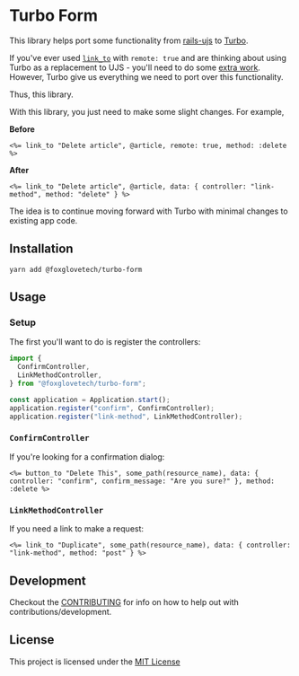 # Turbo Form

This library helps port some functionality from [rails-ujs](https://github.com/rails/rails/commit/ad3a47759e67a411f3534309cdd704f12f6930a7) to [Turbo](https://turbo.hotwired.dev/).

If you've ever used [`link_to`](https://guides.rubyonrails.org/working_with_javascript_in_rails.html#link-to) with `remote: true` and are thinking about using Turbo as a replacement to UJS - you'll need to do some [extra work](https://github.com/hotwired/turbo-rails/blob/main/UPGRADING.md). However, Turbo give us everything we need to port over this functionality.

Thus, this library.

With this library, you just need to make some slight changes. For example,

**Before**

```erb
<%= link_to "Delete article", @article, remote: true, method: :delete %>
```

**After**

```erb
<%= link_to "Delete article", @article, data: { controller: "link-method", method: "delete" } %>
```

The idea is to continue moving forward with Turbo with minimal changes to existing app code.

## Installation

```
yarn add @foxglovetech/turbo-form
```

## Usage

### Setup

The first you'll want to do is register the controllers:

```javascript
import {
  ConfirmController,
  LinkMethodController,
} from "@foxglovetech/turbo-form";

const application = Application.start();
application.register("confirm", ConfirmController);
application.register("link-method", LinkMethodController);
```

### `ConfirmController`

If you're looking for a confirmation dialog:

```erb
<%= button_to "Delete This", some_path(resource_name), data: { controller: "confirm", confirm_message: "Are you sure?" }, method: :delete %>
```

### `LinkMethodController`

If you need a link to make a request:

```erb
<%= link_to "Duplicate", some_path(resource_name), data: { controller: "link-method", method: "post" } %>
```

## Development

Checkout the [CONTRIBUTING](./CONTRIBUTING.md) for info on how to help out with contributions/development.

## License

This project is licensed under the [MIT License](./LICENSE)
